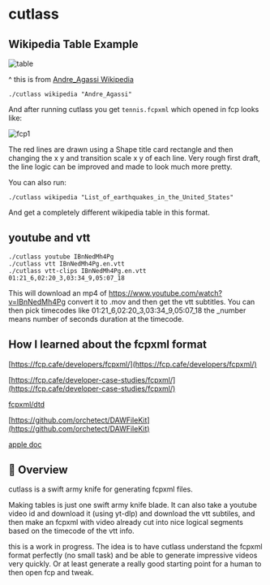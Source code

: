 # cutlass

## Wikipedia Table Example

![table](https://i.imgur.com/mcAUx49.png)

^ this is from [Andre_Agassi Wikipedia](https://en.wikipedia.org/wiki/Andre_Agassi#Career_statistics)

```
./cutlass wikipedia "Andre_Agassi"
```

And after running cutlass you get `tennis.fcpxml` which opened in fcp looks like:

![fcp1](https://i.imgur.com/8CQmlQ4.png)

The red lines are drawn using a Shape title card rectangle and then changing the x y and transition scale x y of each line. Very rough first draft, the line logic can be improved and made to look much more pretty.

You can also run:

```
./cutlass wikipedia "List_of_earthquakes_in_the_United_States" 
```

And get a completely different wikipedia table in this format.

## youtube and vtt

```
./cutlass youtube IBnNedMh4Pg
./cutlass vtt IBnNedMh4Pg.en.vtt
./cutlass vtt-clips IBnNedMh4Pg.en.vtt 01:21_6,02:20_3,03:34_9,05:07_18
```

This will download an mp4 of https://www.youtube.com/watch?v=IBnNedMh4Pg convert it to .mov and then get the vtt subtitles. You can then pick timecodes like 01:21_6,02:20_3,03:34_9,05:07_18 the _number means number of seconds duration at the timecode.


## How I learned about the fcpxml format

[https://fcp.cafe/developers/fcpxml/](https://fcp.cafe/developers/fcpxml/)

[https://fcp.cafe/developer-case-studies/fcpxml/](https://fcp.cafe/developer-case-studies/fcpxml/)

[fcpxml/dtd](https://github.com/CommandPost/CommandPost/tree/develop/src/extensions/cp/apple/fcpxml/dtd)

[https://github.com/orchetect/DAWFileKit](https://github.com/orchetect/DAWFileKit)

[apple doc](https://developer.apple.com/documentation/professional-video-applications/fcpxml-reference)

## 🎯 Overview

cutlass is a swift army knife for generating fcpxml files.

Making tables is just one swift army knife blade. It can also take a youtube video id and download it (using yt-dlp) and download the vtt subtiles, and then make an fcpxml with video already cut into nice logical segments based on the timecode of the vtt info.

this is a work in progress. The idea is to have cutlass understand the fcpxml format perfectly (no small task) and be able to generate impressive videos very quickly. Or at least generate a really good starting point for a human to then open fcp and tweak.

